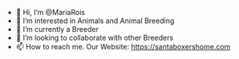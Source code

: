 - 👋 Hi, I’m @MariaRois
- 👀 I’m interested in Animals and Animal Breeding
- 🌱 I’m currently a Breeder
- 💞️ I’m looking to collaborate with other Breeders
- 📫 How to reach me. Our Website: https://santaboxershome.com

<!---
MariaRois/MariaRois is a ✨ special ✨ repository because its `README.md` (this file) appears on your GitHub profile.
You can click the Preview link to take a look at your changes.
--->
